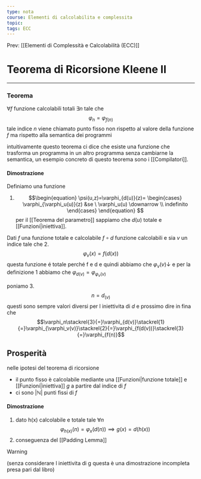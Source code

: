 ```yaml
---
type: nota
course: Elementi di calcolabilita e complessita
topic: 
tags: ECC
---
```


Prev: [[Elementi di Complessità e Calcolabilità (ECC)]]

# Teorema di Ricorsione Kleene II
---

### Teorema
$\forall f$ funzione calcolabili totali $\exists n$  tale che $$\varphi_n=\varphi_{f(n)}$$ tale indice $n$ viene chiamato punto fisso non rispetto al valore della funzione $f$ ma rispetto alla semantica dei programmi

intuitivamente questo teorema ci dice che esiste una funzione che trasforma un programma in un altro programma senza cambiarne la semantica, un esempio concreto di questo teorema sono i [[Compilatori]]. 

#### Dimostrazione

Definiamo una funzione 
1. $$\begin{equation} 
\psi(u,z)=\varphi_{d(u)}(z)=
\begin{cases}
\varphi_{\varphi_u(u)}(z) &se \ \varphi_u(u) \downarrow \\
indefinito
\end{cases} 
\end{equation}
$$
per il [[Teorema del parametro]] sappiamo che $d(u)$ totale e [[Funzioni|iniettiva]]. 

Dati $f$ una funzione totale e calcolabile $f \circ d$ funzione calcolabili e sia $v$ un indice tale che
2. $$\varphi_v(x) =f(d(x))$$
 questa funzione é totale perché f e d e quindi abbiamo che $\varphi_v(v) \downarrow$
 e per la definizione 1 abbiamo che $\varphi_{d(v)} =\varphi_{\varphi_v(v)}$

poniamo 
3. $$n=d_(v)$$
questi sono sempre valori diversi per l iniettivita di $d$
e prossimo dire in fina che 
$$\varphi_n\stackrel{3}{=}\varphi_{d(v)}\stackrel{1}{=}\varphi_{\varphi_v(v)}\stackrel{2}{=}\varphi_{f(d(v))}\stackrel{3}{=}\varphi_{f(n)}$$

## Prosperità
nelle ipotesi del teorema di ricorsione
- il punto fisso è calcolabile mediante una [[Funzioni|funzione totale]] e [[Funzioni|iniettiva]] $g$ a partire dal indice di $f$
- ci sono $|\mathbb{N}|$ punti fissi di $f$
#### Dimostrazione
1. dato h(x) calcolabile e totale tale $\forall n$ 
$$\varphi_{h(x)}(n)=\varphi_x(d(n)) \implies g(x)=d(h(x))$$
2. conseguenza del [[Padding Lemma]]

>[!warning]
>(senza considerare l iniettivita di g questa è una dimostrazione incompleta presa pari dal libro)
>